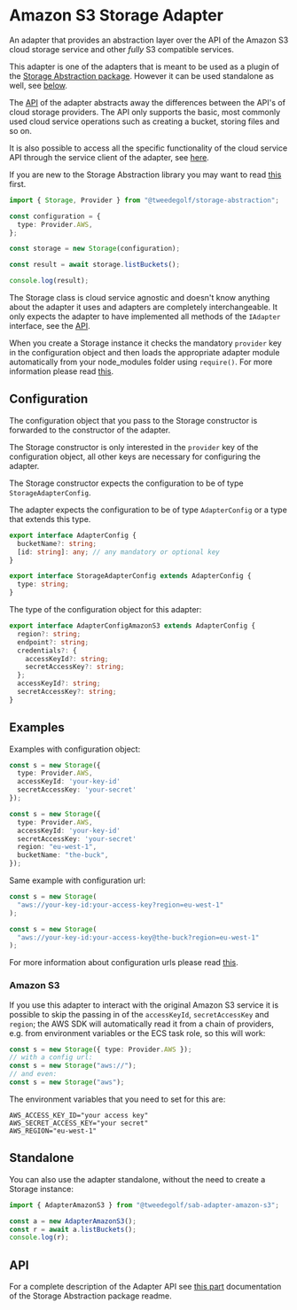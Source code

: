 # Amazon S3 Storage Adapter

An adapter that provides an abstraction layer over the API of the Amazon S3 cloud storage service and other *fully* S3 compatible services.

This adapter is one of the adapters that is meant to be used as a plugin of the [Storage Abstraction package](https://www.npmjs.com/package/@tweedegolf/storage-abstraction). However it can be used standalone as well, see [below](#standalone).

The [API](https://github.com/tweedegolf/storage-abstraction/tree/master?tab=readme-ov-file#adapter-api) of the adapter abstracts away the differences between the API's of cloud storage providers. The API only supports the basic, most commonly used cloud service operations such as creating a bucket, storing files and so on.

It is also possible to access all the specific functionality of the cloud service API through the service client of the adapter, see [here](https://github.com/tweedegolf/storage-abstraction/tree/master?tab=readme-ov-file#getserviceclient).

If you are new to the Storage Abstraction library you may want to read [this](https://github.com/tweedegolf/storage-abstraction/blob/master/README.md#how-it-works) first.

```typescript
import { Storage, Provider } from "@tweedegolf/storage-abstraction";

const configuration = {
  type: Provider.AWS,
};

const storage = new Storage(configuration);

const result = await storage.listBuckets();

console.log(result);
```

The Storage class is cloud service agnostic and doesn't know anything about the adapter it uses and adapters are completely interchangeable. It only expects the adapter to have implemented all methods of the `IAdapter` interface, see the [API](https://github.com/tweedegolf/storage-abstraction/blob/master/README.md#adapter-api).

When you create a Storage instance it checks the mandatory `provider` key in the configuration object and then loads the appropriate adapter module automatically from your node_modules folder using `require()`. For more information please read [this](https://github.com/tweedegolf/storage-abstraction/blob/master/README.md#register-your-adapter).

## Configuration

The configuration object that you pass to the Storage constructor is forwarded to the constructor of the adapter.

The Storage constructor is only interested in the `provider` key of the configuration object, all other keys are necessary for configuring the adapter.

The Storage constructor expects the configuration to be of type `StorageAdapterConfig`.

The adapter expects the configuration to be of type `AdapterConfig` or a type that extends this type.

```typescript
export interface AdapterConfig {
  bucketName?: string;
  [id: string]: any; // any mandatory or optional key
}

export interface StorageAdapterConfig extends AdapterConfig {
  type: string;
}
```

The type of the configuration object for this adapter:

```typescript
export interface AdapterConfigAmazonS3 extends AdapterConfig {
  region?: string;
  endpoint?: string;
  credentials?: {
    accessKeyId?: string;
    secretAccessKey?: string;
  };
  accessKeyId?: string;
  secretAccessKey?: string;
}
```

## Examples

Examples with configuration object:

```typescript
const s = new Storage({
  type: Provider.AWS,
  accessKeyId: 'your-key-id'
  secretAccessKey: 'your-secret'
});

const s = new Storage({
  type: Provider.AWS,
  accessKeyId: 'your-key-id'
  secretAccessKey: 'your-secret'
  region: "eu-west-1",
  bucketName: "the-buck",
});
```

Same example with configuration url:

```typescript
const s = new Storage(
  "aws://your-key-id:your-access-key?region=eu-west-1"
);

const s = new Storage(
  "aws://your-key-id:your-access-key@the-buck?region=eu-west-1"
);
```

For more information about configuration urls please read [this](https://github.com/tweedegolf/storage-abstraction/blob/master/README.md#configuration-url).

### Amazon S3

If you use this adapter to interact with the original Amazon S3 service it is possible to skip the passing in of the `accessKeyId`, `secretAccessKey` and `region`; the AWS SDK will automatically read it from a chain of providers, e.g. from environment variables or the ECS task role, so this will work:

```typescript
const s = new Storage({ type: Provider.AWS });
// with a config url:
const s = new Storage("aws://");
// and even:
const s = new Storage("aws");
```

The environment variables that you need to set for this are:

```shell
AWS_ACCESS_KEY_ID="your access key"
AWS_SECRET_ACCESS_KEY="your secret"
AWS_REGION="eu-west-1"

```

## Standalone

You can also use the adapter standalone, without the need to create a Storage instance:

```typescript
import { AdapterAmazonS3 } from "@tweedegolf/sab-adapter-amazon-s3";

const a = new AdapterAmazonS3();
const r = await a.listBuckets();
console.log(r);
```
## API

For a complete description of the Adapter API see [this part](https://github.com/tweedegolf/storage-abstraction/blob/master/README.md#adapter-api) documentation of the Storage Abstraction package readme.
